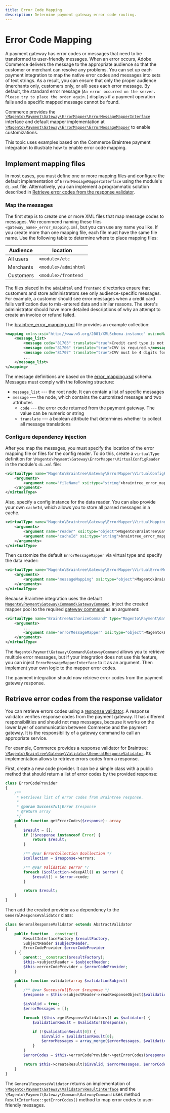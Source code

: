 ```yaml
---
title: Error Code Mapping
description: Determine payment gateway error code routing.
---
```


# Error Code Mapping

A payment gateway has error codes or messages that need to be transformed to user-friendly messages. When an error occurs, Adobe Commerce delivers the message to the appropriate audience so that the customer or merchant can resolve any problems. You can set up each payment integration to map the native error codes and messages into sets of text strings. As a result, you can ensure that only the proper audience (merchants only, customers only, or all) sees each error message. By default, the standard error message (`An error occurred on the server. Please try to place the order again.`) displays if a payment operation fails and a specific mapped message cannot be found.

Commerce provides the [`\Magento\Payment\Gateway\ErrorMapper\ErrorMessageMapperInterface`](https://github.com/magento/magento2/tree/2.4/app/code/Magento/Payment/Gateway/ErrorMapper/ErrorMessageMapperInterface.php) interface and default mapper implementation at [`\Magento\Payment\Gateway\ErrorMapper\ErrorMessageMapper`](https://github.com/magento/magento2/tree/2.4/app/code/Magento/Payment/Gateway/ErrorMapper/ErrorMessageMapper.php) to enable customizations.

This topic uses examples based on the Commerce Braintree payment integration to illustrate how to enable error code mapping.

## Implement mapping files

In most cases, you must define one or more mapping files and configure the default implementation of `ErrorMessageMapperInterface` using the module's `di.xml` file. Alternatively, you can implement a programmatic solution described in [Retrieve error codes from the response validator](#retrieve-error-codes-from-the-response-validator).

### Map the messages

The first step is to create one or more XML files that map message codes to messages. We recommend naming these files `<gateway_name>_error_mapping.xml`, but you can use any name you like. If you create more than one mapping file, each file must have the same file name. Use the following table to determine where to place mapping files:

Audience | location
--- | ---
All users | `<module>/etc`
Merchants | `<module>/adminhtml`
Customers | `<module>/frontend`

The files placed in the `adminhtml` and `frontend` directories ensure that customers and store administrators see only audience-specific messages. For example, a customer should see error messages when a credit card fails verification due to mis-entered data and similar reasons. The store's administrator should have more detailed descriptions of why an attempt to create an invoice or refund failed.

The [braintree_error_mapping.xml](https://github.com/magento/magento2/tree/2.3/app/code/Magento/Braintree/etc/braintree_error_mapping.xml) file provides an example collection:

```xml
<mapping xmlns:xsi="http://www.w3.org/2001/XMLSchema-instance" xsi:noNamespaceSchemaLocation="urn:magento:module:Magento_Payment:etc/error_mapping.xsd">
    <message_list>
        <message code="81703" translate="true">Credit card type is not accepted by this merchant account.</message>
        <message code="81706" translate="true">CVV is required.</message>
        <message code="81707" translate="true">CVV must be 4 digits for American Express and 3 digits for other card types.</message>
        ...
    </message_list>
</mapping>
```

The message definitions are based on the [error_mapping.xsd](https://github.com/magento/magento2/tree/2.4/app/code/Magento/Payment/etc/error_mapping.xsd) schema. Messages must comply with the following structure:

-  `message_list` --- the root node. It can contain a list of specific messages
-  `message` --- the node, which contains the customized message and two attributes
   -  `code` --- the error code returned from the payment gateway. The value can be numeric or string
   -  `translate` --- a boolean attribute that determines whether to collect all message translations

### Configure dependency injection

After you map the messages, you must specify the location of the error mapping file or files for the config reader. To do this, create a `virtualType` definition for `\Magento\Payment\Gateway\ErrorMapper\VirtualConfigReader` in the module's `di.xml` file:

```xml
<virtualType name="Magento\Braintree\Gateway\ErrorMapper\VirtualConfigReader" type="Magento\Payment\Gateway\ErrorMapper\VirtualConfigReader">
    <arguments>
        <argument name="fileName" xsi:type="string">braintree_error_mapping.xml</argument>
    </arguments>
</virtualType>
```

Also, specify a config instance for the data reader. You can also provide your own `cacheId`, which allows you to store all parsed messages in a cache.

```xml
<virtualType name="Magento\Braintree\Gateway\ErrorMapper\VirtualMappingData" type="Magento\Payment\Gateway\ErrorMapper\MappingData">
    <arguments>
        <argument name="reader" xsi:type="object">Magento\Braintree\Gateway\ErrorMapper\VirtualConfigReader</argument>
        <argument name="cacheId" xsi:type="string">braintree_error_mapper</argument>
    </arguments>
</virtualType>
```

Then customize the default `ErrorMessageMapper` via virtual type and specify the data reader:

```xml
<virtualType name="Magento\Braintree\Gateway\ErrorMapper\VirtualErrorMessageMapper" type="Magento\Payment\Gateway\ErrorMapper\ErrorMessageMapper">
    <arguments>
        <argument name="messageMapping" xsi:type="object">Magento\Braintree\Gateway\ErrorMapper\VirtualMappingData</argument>
    </arguments>
</virtualType>
```

Because Braintree integration uses the default [`Magento\Payment\Gateway\Command\GatewayCommand`](https://github.com/magento/magento2/tree/2.4/app/code/Magento/Payment/Gateway/Command/GatewayCommand.php),
inject the created mapper pool to the required [gateway command](/gateway-command.md) as an argument:

```xml
<virtualType name="BraintreeAuthorizeCommand" type="Magento\Payment\Gateway\Command\GatewayCommand">
    <arguments>
        ...
        <argument name="errorMessageMapper" xsi:type="object">Magento\Braintree\Gateway\ErrorMapper\VirtualErrorMessageMapper</argument>
    </arguments>
</virtualType>
```

The `Magento\Payment\Gateway\Command\GatewayCommand` allows you to retrieve multiple error messages, but if your integration
does not use this feature, you can inject `ErrorMessageMapperInterface` to it as an argument. Then implement your own logic to the mapper error codes.

The payment integration should now retrieve error codes from the payment gateway response.

## Retrieve error codes from the response validator

You can retrieve errors codes using a [response validator](/response-validator.md).
A response validator verifies response codes from the payment gateway.
It has different responsibilities and should not map messages, because it works on the lower layer of communication between Commerce and the payment gateway.
It is the responsibility of a gateway command to call an appropriate service.

For example, Commerce provides a response validator for Braintree: [`\Magento\Braintree\Gateway\Validator\GeneralResponseValidator`](https://github.com/magento/magento2/tree/2.3/app/code/Magento/Braintree/Gateway/Validator/GeneralResponseValidator.php).
Its implementation allows to retrieve errors codes from a response.

First, create a new code provider. It can be a simple class with a public method that should return a list of error codes by the provided response:

```php
class ErrorCodeProvider
{
    /**
     * Retrieves list of error codes from Braintree response.
     *
     * @param Successful|Error $response
     * @return array
     */
    public function getErrorCodes($response): array
    {
        $result = [];
        if (!$response instanceof Error) {
            return $result;
        }

        /** @var ErrorCollection $collection */
        $collection = $response->errors;

        /** @var Validation $error */
        foreach ($collection->deepAll() as $error) {
            $result[] = $error->code;
        }

        return $result;
    }
}
```

Then add the created provider as a dependency to the `GeneralResponseValidator` class:

```php
class GeneralResponseValidator extends AbstractValidator
{
    public function __construct(
        ResultInterfaceFactory $resultFactory,
        SubjectReader $subjectReader,
        ErrorCodeProvider $errorCodeProvider
    ) {
        parent::__construct($resultFactory);
        $this->subjectReader = $subjectReader;
        $this->errorCodeProvider = $errorCodeProvider;
    }

    public function validate(array $validationSubject)
    {
        /** @var Successful|Error $response */
        $response = $this->subjectReader->readResponseObject($validationSubject);

        $isValid = true;
        $errorMessages = [];

        foreach ($this->getResponseValidators() as $validator) {
            $validationResult = $validator($response);

            if (!$validationResult[0]) {
                $isValid = $validationResult[0];
                $errorMessages = array_merge($errorMessages, $validationResult[1]);
            }
        }
        $errorCodes = $this->errorCodeProvider->getErrorCodes($response);

        return $this->createResult($isValid, $errorMessages, $errorCodes);
    }
}
```

The `GeneralResponseValidator` returns an implementation of [`\Magento\Payment\Gateway\Validator\ResultInterface`](https://github.com/magento/magento2/tree/2.4/app/code/Magento/Payment/Gateway/Validator/ResultInterface.php)
and the `\Magento\Payment\Gateway\Command\GatewayCommand` uses method `ResultInterface::getErrorCodes()` method to map error codes to user-friendly messages.
